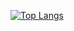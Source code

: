 

[![Top Langs](https://github-readme-stats.vercel.app/api/top-langs/?username=ive663&langs_count=8)](https://github.com/ive663/github-readme-stats)
